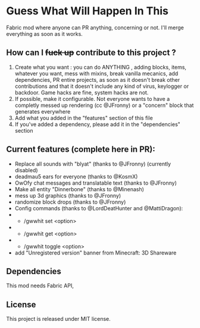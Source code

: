 
# Guess What Will Happen In This

Fabric mod where anyone can PR anything, concerning or not. I'll merge everything as soon as it works.

## How can I ~~fuck up~~ contribute to this project ?

1) Create what you want : you can do ANYTHING , adding blocks, items, whatever you want, mess with mixins, break vanilla mecanics, add dependencies, PR entire projects, as soon as it doesn't break other contributions and that it doesn't include any kind of virus, keylogger or backdoor. Game hacks are fine, system hacks are not.
2) If possible, make it configurable. Not everyone wants to have a completly messed up rendering (cc @JFronny) or a "concern" block that generates everywhere
3) Add what you added in the "features" section of this file
4) If you've added a dependency, please add it in the "dependencies" section

## Current features (complete here in PR):

- Replace all sounds with "blyat" (thanks to @JFronny) (currently disabled)
- deadmau5 ears for everyone (thanks to @KosmX)
- OwOfy chat messages and translatable text (thanks to @JFronny)
- Make all entity "Dinnerbone" (thanks to @Minenash)
- mess up 3d graphics (thanks to @JFronny)
- randomize block drops (thanks to @JFronny)
- Config commands (thanks to @LordDeatHunter and @MattiDragon):
- - /gwwhit set \<option>
- - /gwwhit get \<option>
- - /gwwhit toggle \<option>
- add "Unregistered version" banner from Minecraft: 3D Shareware

## Dependencies

This mod needs Fabric API, 

## License

This project is released under MIT license.
